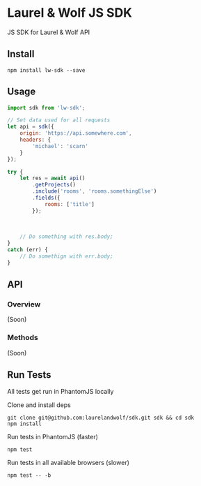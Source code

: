 # Laurel & Wolf JS SDK

JS SDK for Laurel & Wolf API

## Install

```
npm install lw-sdk --save
```

## Usage

```js
import sdk from 'lw-sdk';

// Set data used for all requests
let api = sdk({
	origin: 'https://api.somewhere.com',
	headers: {
		'michael': 'scarn'
	}
});

try {
	let res = await api()
		.getProjects()
		.include('rooms', 'rooms.somethingElse')
		.fields({
			rooms: ['title']
		});
	
	
	
	// Do something with res.body;
}
catch (err) {
	// Do somethign with err.body;
}

```

## API

### Overview

(Soon)

### Methods

(Soon)

## Run Tests

All tests get run in PhantomJS locally

Clone and install deps

```
git clone git@github.com:laurelandwolf/sdk.git sdk && cd sdk
npm install
```

Run tests in PhantomJS (faster)

```
npm test
```

Run tests in all available browsers (slower)

```
npm test -- -b
```
